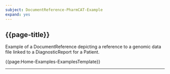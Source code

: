 ```yaml
---
subject: DocumentReference-PharmCAT-Example
expand: yes
---
```


## {{page-title}}

Example of a DocumentReference depicting a reference to a genomic data file linked to a DiagnosticReport for a Patient.

{{page:Home-Examples-ExamplesTemplate}}

---